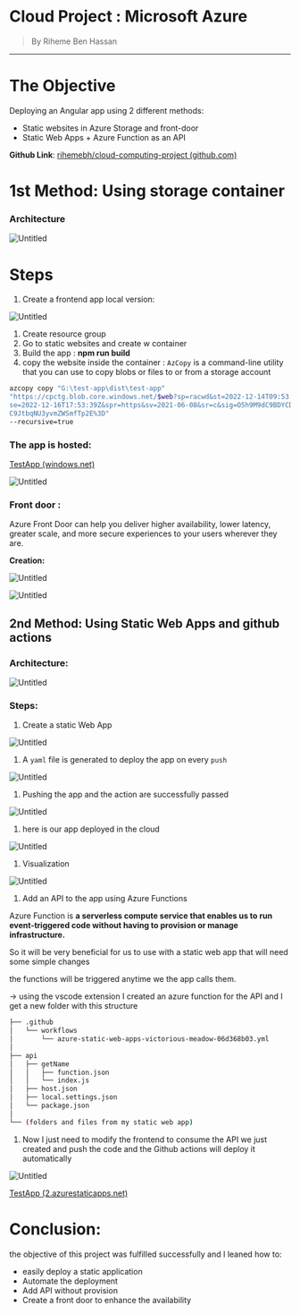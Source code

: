 # Cloud Project : Microsoft Azure

> By Riheme Ben Hassan
> 

---

# The Objective

Deploying an Angular app using 2 different methods:

- Static websites in Azure Storage and front-door
- Static Web Apps + Azure Function as an API

**Github Link**: [rihemebh/cloud-computing-project (github.com)](https://github.com/rihemebh/cloud-computing-project)

# 1st Method: Using storage container

### Architecture

![Untitled](Cloud%20Project%20Microsoft%20Azure%20e515436b89e54d59ae6afbce768644b3/Untitled.png)

# Steps

1. Create a frontend app
local version: 

![Untitled](Cloud%20Project%20Microsoft%20Azure%20e515436b89e54d59ae6afbce768644b3/Untitled%201.png)

1. Create resource group
2. Go to static websites and create w container
3. Build the app : **npm run build**
4. copy the website inside the container : `AzCopy` is a command-line utility that you can use to copy blobs or files to or from a storage account

```bash
azcopy copy "G:\test-app\dist\test-app" 
"https://cpctg.blob.core.windows.net/$web?sp=racwd&st=2022-12-14T09:53:39Z&
se=2022-12-16T17:53:39Z&spr=https&sv=2021-06-08&sr=c&sig=O5h9M9dC9BDYCDmAeskhuo
C9JtbqNU3yvmZWSmfTp2E%3D" 
--recursive=true
```

### The app is hosted:

[TestApp (windows.net)](https://cpctg.z28.web.core.windows.net/)

![Untitled](Cloud%20Project%20Microsoft%20Azure%20e515436b89e54d59ae6afbce768644b3/Untitled%202.png)

### Front door :

 Azure Front Door can help you deliver higher availability, lower latency, greater scale, and more secure experiences to your users wherever they are.

**Creation:**

![Untitled](Cloud%20Project%20Microsoft%20Azure%20e515436b89e54d59ae6afbce768644b3/Untitled%203.png)

![Untitled](Cloud%20Project%20Microsoft%20Azure%20e515436b89e54d59ae6afbce768644b3/Untitled%204.png)

## 2nd Method: Using Static Web Apps and github actions

### Architecture:

![Untitled](Cloud%20Project%20Microsoft%20Azure%20e515436b89e54d59ae6afbce768644b3/Untitled%205.png)

### Steps:

1. Create a static Web App

![Untitled](Cloud%20Project%20Microsoft%20Azure%20e515436b89e54d59ae6afbce768644b3/Untitled%206.png)

1. A `yaml` file is generated to deploy the app on every `push`

![Untitled](Cloud%20Project%20Microsoft%20Azure%20e515436b89e54d59ae6afbce768644b3/Untitled%207.png)

1. Pushing the app and the action are successfully passed 

![Untitled](Cloud%20Project%20Microsoft%20Azure%20e515436b89e54d59ae6afbce768644b3/Untitled%208.png)

1. here is our app deployed in the cloud

![Untitled](Cloud%20Project%20Microsoft%20Azure%20e515436b89e54d59ae6afbce768644b3/Untitled%209.png)

1. Visualization

![Untitled](Cloud%20Project%20Microsoft%20Azure%20e515436b89e54d59ae6afbce768644b3/Untitled%2010.png)

1. Add an API to the app using Azure Functions

Azure Function is **a serverless compute service that enables us to run event-triggered code without having to provision or manage infrastructure.**

So it will be very beneficial for us to use with a static web app that will need some simple changes 

the functions will be triggered anytime we the app calls them.

→ using the vscode extension I created an azure function for the API and I get a new folder with this structure

```bash
├── .github
│   └── workflows
│       └── azure-static-web-apps-victorious-meadow-06d368b03.yml
│
├── api
│   ├── getName
│   │   ├── function.json
│   │   └── index.js
│   ├── host.json
│   ├── local.settings.json
│   └── package.json
│
└── (folders and files from my static web app)
```

1. Now I just need to modify the frontend to consume the API we just created and push the code and the Github actions will deploy it automatically

![Untitled](Cloud%20Project%20Microsoft%20Azure%20e515436b89e54d59ae6afbce768644b3/Untitled%2011.png)

[TestApp (2.azurestaticapps.net)](https://victorious-meadow-06d368b03.2.azurestaticapps.net/)

# Conclusion:

the objective of this project was fulfilled successfully and I leaned how to:

- easily deploy a static application
- Automate the deployment
- Add API without provision
- Create a front door to enhance the availability
